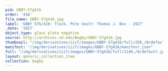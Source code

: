 ```yaml
---
pid: GBBY-57g416
order: '416'
file_name: GBBY-57g416.jpg
label: 'GBBY 57G/416: Track, Pole Vault: Thomas J. Bov - 1927'
_date: '1927'
object_type: glass plate negative
source: http://archives.nd.edu/Bagby/GBBY-57g416.jpg
thumbnail: "/img/derivatives/iiif/images/GBBY-57g416/full/250,/0/default.jpg"
manifest: "/img/derivatives/iiif/images/GBBY-57g416/manifest.json"
full: "/img/derivatives/iiif/images/GBBY-57g416/full/1140,/0/default.jpg"
layout: generic_collection_item
collection: bagby
---
```

